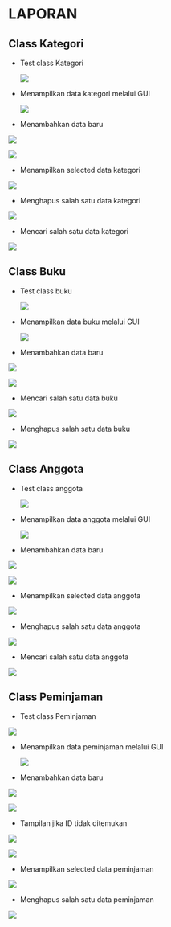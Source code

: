 # LAPORAN

## Class Kategori

- Test class Kategori

  ![](img/kategori/7.png)

- Menampilkan data kategori melalui GUI

  ![](img/kategori/1.png)

- Menambahkan data baru

![](img/kategori/2.png)

![](img/kategori/3.png)

- Menampilkan selected data kategori

![](img/kategori/4.png)

- Menghapus salah satu data kategori

![](img/kategori/5.png)

- Mencari salah satu data kategori

![](img/kategori/6.png)

## Class Buku

- Test class buku

  ![](img/buku/6.png)

- Menampilkan data buku melalui GUI

  ![](img/buku/1.png)

- Menambahkan data baru

![](img/buku/2.png)

![](img/buku/3.png)

- Mencari salah satu data buku

![](img/buku/4.png)

- Menghapus salah satu data buku

![](img/buku/5.png)

## Class Anggota

- Test class anggota

  ![](img/anggota/7.png)

- Menampilkan data anggota melalui GUI

  ![](img/anggota/1.png)

- Menambahkan data baru

![](img/anggota/2.png)

![](img/anggota/3.png)

- Menampilkan selected data anggota

![](img/anggota/4.png)

- Menghapus salah satu data anggota

![](img/anggota/6.png)

- Mencari salah satu data anggota

![](img/anggota/5.png)

## Class Peminjaman

- Test class Peminjaman

![](img/peminjaman/8.png)

- Menampilkan data peminjaman melalui GUI

  ![](img/peminjaman/1.png)

- Menambahkan data baru

![](img/peminjaman/3.png)

![](img/peminjaman/4.png)

- Tampilan jika ID tidak ditemukan

![](img/peminjaman/5.png)

![](img/peminjaman/6.png)

- Menampilkan selected data peminjaman

![](img/peminjaman/2.png)

- Menghapus salah satu data peminjaman

![](img/peminjaman/7.png)
